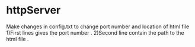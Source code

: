 # httpServer
Make changes in config.txt to change port number and location of html file
1)First lines gives the port number .
2)Second line contain the path to the html file .
